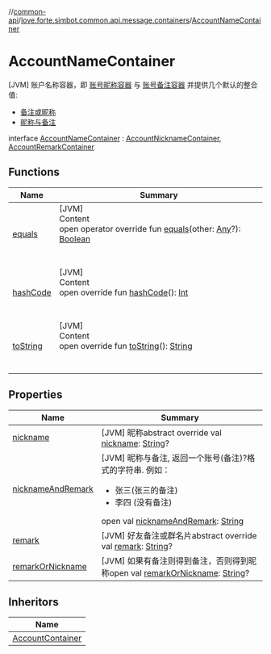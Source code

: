 //[common-api](../../index.md)/[love.forte.simbot.common.api.message.containers](../index.md)/[AccountNameContainer](index.md)



# AccountNameContainer  
 [JVM] 账户名称容器，即 [账号昵称容器](../-account-nickname-container/index.md) 与 [账号备注容器](../-account-remark-container/index.md) 并提供几个默认的整合值:<ul><li>[备注或昵称](index.md#love.forte.simbot.common.api.message.containers/AccountNameContainer/remarkOrNickname/#/PointingToDeclaration/)</li><li>[昵称与备注](index.md#love.forte.simbot.common.api.message.containers/AccountNameContainer/nicknameAndRemark/#/PointingToDeclaration/)</li></ul>  
  
interface [AccountNameContainer](index.md) : [AccountNicknameContainer](../-account-nickname-container/index.md), [AccountRemarkContainer](../-account-remark-container/index.md)   


## Functions  
  
|  Name|  Summary| 
|---|---|
| [equals](https://kotlinlang.org/api/latest/jvm/stdlib/kotlin/-any/equals.html)| [JVM]  <br>Content  <br>open operator override fun [equals](https://kotlinlang.org/api/latest/jvm/stdlib/kotlin/-any/equals.html)(other: [Any](https://kotlinlang.org/api/latest/jvm/stdlib/kotlin/-any/index.html)?): [Boolean](https://kotlinlang.org/api/latest/jvm/stdlib/kotlin/-boolean/index.html)  <br><br><br>
| [hashCode](https://kotlinlang.org/api/latest/jvm/stdlib/kotlin/-any/hash-code.html)| [JVM]  <br>Content  <br>open override fun [hashCode](https://kotlinlang.org/api/latest/jvm/stdlib/kotlin/-any/hash-code.html)(): [Int](https://kotlinlang.org/api/latest/jvm/stdlib/kotlin/-int/index.html)  <br><br><br>
| [toString](https://kotlinlang.org/api/latest/jvm/stdlib/kotlin/-any/to-string.html)| [JVM]  <br>Content  <br>open override fun [toString](https://kotlinlang.org/api/latest/jvm/stdlib/kotlin/-any/to-string.html)(): [String](https://kotlinlang.org/api/latest/jvm/stdlib/kotlin/-string/index.html)  <br><br><br>


## Properties  
  
|  Name|  Summary| 
|---|---|
| [nickname](index.md#love.forte.simbot.common.api.message.containers/AccountNameContainer/nickname/#/PointingToDeclaration/)|  [JVM] 昵称abstract override val [nickname](index.md#love.forte.simbot.common.api.message.containers/AccountNameContainer/nickname/#/PointingToDeclaration/): [String](https://kotlinlang.org/api/latest/jvm/stdlib/kotlin/-string/index.html)?   <br>
| [nicknameAndRemark](index.md#love.forte.simbot.common.api.message.containers/AccountNameContainer/nicknameAndRemark/#/PointingToDeclaration/)|  [JVM] 昵称与备注, 返回一个账号(备注)?格式的字符串. 例如：<ul><li>张三(张三的备注)</li><li>李四 (没有备注)</li></ul>open val [nicknameAndRemark](index.md#love.forte.simbot.common.api.message.containers/AccountNameContainer/nicknameAndRemark/#/PointingToDeclaration/): [String](https://kotlinlang.org/api/latest/jvm/stdlib/kotlin/-string/index.html)   <br>
| [remark](index.md#love.forte.simbot.common.api.message.containers/AccountNameContainer/remark/#/PointingToDeclaration/)|  [JVM] 好友备注或群名片abstract override val [remark](index.md#love.forte.simbot.common.api.message.containers/AccountNameContainer/remark/#/PointingToDeclaration/): [String](https://kotlinlang.org/api/latest/jvm/stdlib/kotlin/-string/index.html)?   <br>
| [remarkOrNickname](index.md#love.forte.simbot.common.api.message.containers/AccountNameContainer/remarkOrNickname/#/PointingToDeclaration/)|  [JVM] 如果有备注则得到备注，否则得到昵称open val [remarkOrNickname](index.md#love.forte.simbot.common.api.message.containers/AccountNameContainer/remarkOrNickname/#/PointingToDeclaration/): [String](https://kotlinlang.org/api/latest/jvm/stdlib/kotlin/-string/index.html)?   <br>


## Inheritors  
  
|  Name| 
|---|
| [AccountContainer](../-account-container/index.md)

